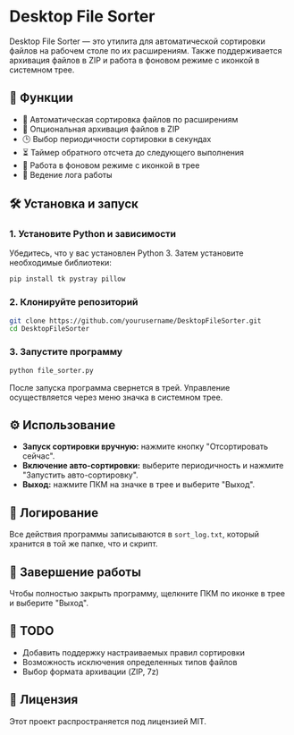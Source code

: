 # Desktop File Sorter

Desktop File Sorter — это утилита для автоматической сортировки файлов на рабочем столе по их расширениям. Также поддерживается архивация файлов в ZIP и работа в фоновом режиме с иконкой в системном трее.

## 🚀 Функции
- 📂 Автоматическая сортировка файлов по расширениям
- 🔄 Опциональная архивация файлов в ZIP
- 🕒 Выбор периодичности сортировки в секундах
- ⏳ Таймер обратного отсчета до следующего выполнения
- 🎯 Работа в фоновом режиме с иконкой в трее
- 📝 Ведение лога работы

## 🛠 Установка и запуск

### 1. Установите Python и зависимости
Убедитесь, что у вас установлен Python 3. Затем установите необходимые библиотеки:
```sh
pip install tk pystray pillow
```

### 2. Клонируйте репозиторий
```sh
git clone https://github.com/yourusername/DesktopFileSorter.git
cd DesktopFileSorter
```

### 3. Запустите программу
```sh
python file_sorter.py
```

После запуска программа свернется в трей. Управление осуществляется через меню значка в системном трее.

## ⚙ Использование

- **Запуск сортировки вручную:** нажмите кнопку "Отсортировать сейчас".
- **Включение авто-сортировки:** выберите периодичность и нажмите "Запустить авто-сортировку".
- **Выход:** нажмите ПКМ на значке в трее и выберите "Выход".

## 📜 Логирование
Все действия программы записываются в `sort_log.txt`, который хранится в той же папке, что и скрипт.

## 🛑 Завершение работы
Чтобы полностью закрыть программу, щелкните ПКМ по иконке в трее и выберите "Выход".

## 📌 TODO
- Добавить поддержку настраиваемых правил сортировки
- Возможность исключения определенных типов файлов
- Выбор формата архивации (ZIP, 7z)

## 📄 Лицензия
Этот проект распространяется под лицензией MIT.
